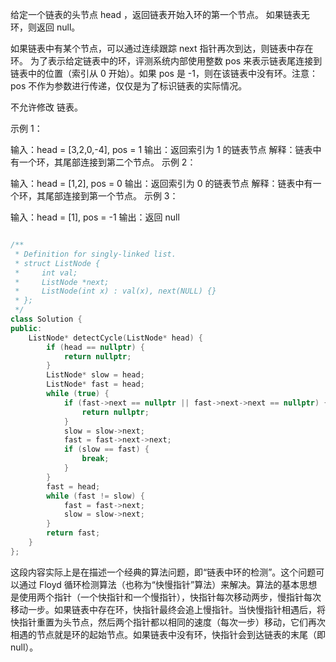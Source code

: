 给定一个链表的头节点  head ，返回链表开始入环的第一个节点。 如果链表无环，则返回 null。

如果链表中有某个节点，可以通过连续跟踪 next 指针再次到达，则链表中存在环。 为了表示给定链表中的环，评测系统内部使用整数 pos 来表示链表尾连接到链表中的位置（索引从 0 开始）。如果 pos 是 -1，则在该链表中没有环。注意：pos 不作为参数进行传递，仅仅是为了标识链表的实际情况。

不允许修改 链表。

 

示例 1：



输入：head = [3,2,0,-4], pos = 1
输出：返回索引为 1 的链表节点
解释：链表中有一个环，其尾部连接到第二个节点。
示例 2：



输入：head = [1,2], pos = 0
输出：返回索引为 0 的链表节点
解释：链表中有一个环，其尾部连接到第一个节点。
示例 3：



输入：head = [1], pos = -1
输出：返回 null

``` cpp

/**
 * Definition for singly-linked list.
 * struct ListNode {
 *     int val;
 *     ListNode *next;
 *     ListNode(int x) : val(x), next(NULL) {}
 * };
 */
class Solution {
public:
    ListNode* detectCycle(ListNode* head) {
        if (head == nullptr) {
            return nullptr;
        }
        ListNode* slow = head;
        ListNode* fast = head;
        while (true) {
            if (fast->next == nullptr || fast->next->next == nullptr) {
                return nullptr;
            }
            slow = slow->next;
            fast = fast->next->next;
            if (slow == fast) {
                break;
            }
        }
        fast = head;
        while (fast != slow) {
            fast = fast->next;
            slow = slow->next;
        }
        return fast;
    }
};

```

这段内容实际上是在描述一个经典的算法问题，即“链表中环的检测”。这个问题可以通过 Floyd 循环检测算法（也称为“快慢指针”算法）来解决。算法的基本思想是使用两个指针（一个快指针和一个慢指针），快指针每次移动两步，慢指针每次移动一步。如果链表中存在环，快指针最终会追上慢指针。当快慢指针相遇后，将快指针重置为头节点，然后两个指针都以相同的速度（每次一步）移动，它们再次相遇的节点就是环的起始节点。如果链表中没有环，快指针会到达链表的末尾（即 null）。
